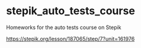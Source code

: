 # stepik_auto_tests_course
Homeworks for the auto tests course on Stepik


https://stepik.org/lesson/187065/step/7?unit=161976